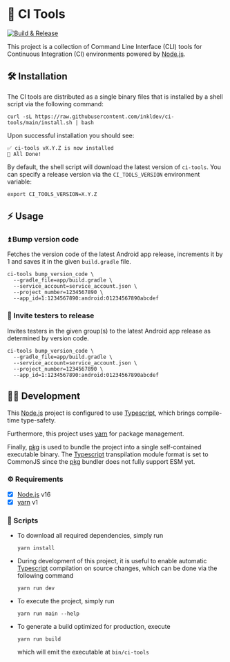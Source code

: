 # 🤖 CI Tools

[![Build & Release](https://github.com/inkldev/ci-tools/actions/workflows/build-release.yaml/badge.svg)](https://github.com/inkldev/ci-tools/actions/workflows/build-release.yaml)

This project is a collection of Command Line Interface (CLI) tools for Continuous Integration (CI) environments powered by [Node.js].

## 🛠 Installation

The CI tools are distributed as a single binary files that is installed by a shell script via the following command:
```shell
curl -sL https://raw.githubusercontent.com/inkldev/ci-tools/main/install.sh | bash
```

Upon successful installation you should see:
```
✅ ci-tools vX.Y.Z is now installed
🎉 All Done!
```
By default, the shell script will download the latest version of `ci-tools`. You can specify a release version via the `CI_TOOLS_VERSION` environment variable:
```shell
export CI_TOOLS_VERSION=X.Y.Z
```

## ⚡ Usage

### ⏫ Bump version code

Fetches the version code of the latest Android app release, increments it by 1 and saves it in the given `build.gradle` file.

```shell
ci-tools bump_version_code \
  --gradle_file=app/build.gradle \
  --service_account=service_account.json \
  --project_number=1234567890 \
  --app_id=1:1234567890:android:01234567890abcdef
```

### 📲 Invite testers to release

Invites testers in the given group(s) to the latest Android app release as determined by version code.

```shell
ci-tools bump_version_code \
  --gradle_file=app/build.gradle \
  --service_account=service_account.json \
  --project_number=1234567890 \
  --app_id=1:1234567890:android:01234567890abcdef
```

## 🧑‍💻 Development

This [Node.js] project is configured to use [Typescript], which brings compile-time type-safety.

Furthermore, this project uses [yarn] for package management.

Finally, [pkg] is used to bundle the project into a single self-contained executable binary. The [Typescript] transpilation module format is set to CommonJS since the [pkg] bundler does not fully support ESM yet.

### ⚙ Requirements
- [x] [Node.js] v16
- [x] [yarn] v1

### 📃 Scripts

- To download all required dependencies, simply run
  ```shell
  yarn install
  ```

- During development of this project, it is useful to enable automatic [Typescript] compilation on source changes, which can be done via the following command
  ```shell
  yarn run dev
  ```

- To execute the project, simply run
  ```shell
  yarn run main --help
  ```

- To generate a build optimized for production, execute
  ```shell
  yarn run build
  ```
  which will emit the executable at `bin/ci-tools`

[Node.js]: https://nodejs.org
[Typescript]: https://www.typescriptlang.org/
[yarn]: https://yarnpkg.com/
[pkg]: https://github.com/vercel/pkg#readme
